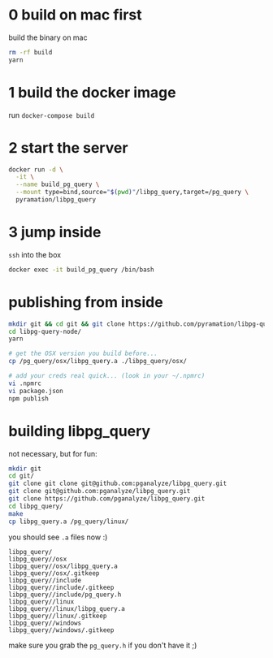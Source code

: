 # 0 build on mac first

build the binary on mac 

```sh
rm -rf build
yarn
```

# 1 build the docker image

run `docker-compose build`

# 2 start the server

```sh
docker run -d \
  -it \
  --name build_pg_query \
  --mount type=bind,source="$(pwd)"/libpg_query,target=/pg_query \
  pyramation/libpg_query
```

# 3 jump inside

`ssh` into the box

```sh
docker exec -it build_pg_query /bin/bash
```

# publishing from inside 

```sh
mkdir git && cd git && git clone https://github.com/pyramation/libpg-query-node
cd libpg-query-node/
yarn

# get the OSX version you build before...
cp /pg_query/osx/libpg_query.a ./libpg_query/osx/

# add your creds real quick... (look in your ~/.npmrc)
vi .npmrc
vi package.json
npm publish
```

# building libpg_query

not necessary, but for fun:

```sh
mkdir git
cd git/
git clone git clone git@github.com:pganalyze/libpg_query.git
git clone git@github.com:pganalyze/libpg_query.git
git clone https://github.com/pganalyze/libpg_query.git
cd libpg_query/
make
cp libpg_query.a /pg_query/linux/
```
 
you should see `.a` files now :)

```
libpg_query/
libpg_query//osx
libpg_query//osx/libpg_query.a
libpg_query//osx/.gitkeep
libpg_query//include
libpg_query//include/.gitkeep
libpg_query//include/pg_query.h
libpg_query//linux
libpg_query//linux/libpg_query.a
libpg_query//linux/.gitkeep
libpg_query//windows
libpg_query//windows/.gitkeep
```

make sure you grab the `pg_query.h` if you don't have it ;)